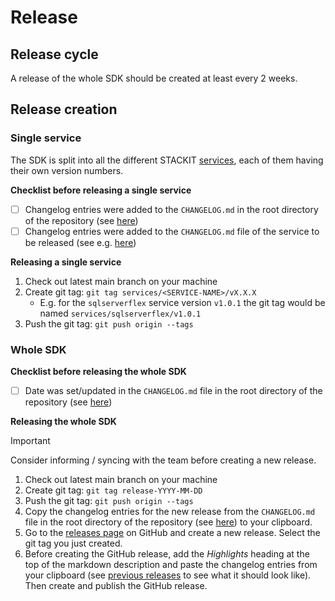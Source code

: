 # Release

## Release cycle

A release of the whole SDK should be created at least every 2 weeks. 

## Release creation

### Single service

The SDK is split into all the different STACKIT [services](https://github.com/stackitcloud/stackit-sdk-go/tree/main/services), each of them having their own version numbers.

**Checklist before releasing a single service**

- [ ] Changelog entries were added to the `CHANGELOG.md` in the root directory of the repository (see [here](https://github.com/stackitcloud/stackit-sdk-go/blob/f1e375a38064f798821d22a951bc74ca8a9c8845/CHANGELOG.md))
- [ ] Changelog entries were added to the `CHANGELOG.md` file of the service to be released (see e.g. [here](https://github.com/stackitcloud/stackit-sdk-go/blob/f1e375a38064f798821d22a951bc74ca8a9c8845/services/dns/CHANGELOG.md))

**Releasing a single service**

1. Check out latest main branch on your machine
2. Create git tag: `git tag services/<SERVICE-NAME>/vX.X.X`
    - E.g. for the `sqlserverflex` service version `v1.0.1` the git tag would be named `services/sqlserverflex/v1.0.1`
3. Push the git tag: `git push origin --tags`

### Whole SDK

**Checklist before releasing the whole SDK**

- [ ] Date was set/updated in the `CHANGELOG.md` file in the root directory of the repository (see [here](https://github.com/stackitcloud/stackit-sdk-go/blob/f1e375a38064f798821d22a951bc74ca8a9c8845/CHANGELOG.md))

**Releasing the whole SDK**

> [!IMPORTANT]
> Consider informing / syncing with the team before creating a new release.

1. Check out latest main branch on your machine
2. Create git tag: `git tag release-YYYY-MM-DD`
3. Push the git tag: `git push origin --tags`
4. Copy the changelog entries for the new release from the `CHANGELOG.md` file in the root directory of the repository (see [here](https://github.com/stackitcloud/stackit-sdk-go/blob/f1e375a38064f798821d22a951bc74ca8a9c8845/CHANGELOG.md)) to your clipboard.
5. Go to the [releases page](https://github.com/stackitcloud/stackit-sdk-go/releases) on GitHub and create a new release. Select the git tag you just created.
6. Before creating the GitHub release, add the *Highlights* heading at the top of the markdown description and paste the changelog entries from your clipboard (see [previous releases](https://github.com/stackitcloud/stackit-sdk-go/releases/tag/release-2025-03-27) to see what it should look like). Then create and publish the GitHub release.

